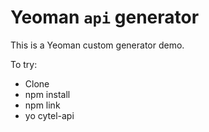 # Yeoman `api` generator

This is a Yeoman custom generator demo.

To try:

* Clone
* npm install
* npm link
* yo cytel-api
